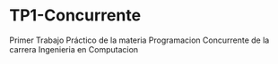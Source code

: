# TP1-Concurrente
Primer Trabajo Práctico de la materia Programacion Concurrente de la carrera Ingenieria en Computacion
